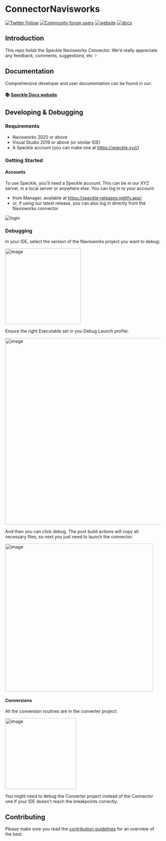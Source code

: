 # ConnectorNavisworks

[![Twitter Follow](https://img.shields.io/twitter/follow/SpeckleSystems?style=social)](https://twitter.com/SpeckleSystems) [![Community forum users](https://img.shields.io/discourse/users?server=https%3A%2F%2Fdiscourse.speckle.works&style=flat-square&logo=discourse&logoColor=white)](https://discourse.speckle.works) [![website](https://img.shields.io/badge/https://-speckle.systems-royalblue?style=flat-square)](https://speckle.systems) [![docs](https://img.shields.io/badge/docs-speckle.guide-orange?style=flat-square&logo=read-the-docs&logoColor=white)](https://speckle.guide/dev/)

## Introduction

This repo holds the Speckle Navisworks Connector. We'd really appreciate any feedback, comments, suggestions, etc ✨

## Documentation

Comprehensive developer and user documentation can be found in our:

#### 📚 [Speckle Docs website](https://speckle.guide/dev/)

## Developing & Debugging

### Requirements

- Navisworks 2020 or above
- Visual Studio 2019 or above (or similar IDE)
- A Speckle account (you can make one at https://speckle.xyz/)

### Getting Started

#### Accounts

To use Speckle, you'll need a Speckle account. This can be in our XYZ server, in a local server or anywhere else.
You can log in to your account:
- from Manager, available at https://speckle-releases.netlify.app/
- or, if using our latest release, you can also log in directly from the Navisworks connector

![login](https://user-images.githubusercontent.com/2679513/159454529-6b85eb3b-e964-4b39-87ba-286799771e3d.gif)


### Debugging

In your IDE, select the version of the Navisworks project you want to debug:

<img width="245" alt="image" src="https://user-images.githubusercontent.com/760691/223118454-5d543a11-15ad-4513-989d-c1ae49c2bc78.png">

Ensure the right Executable set in you Debug Launch profile:

<img width="604" alt="image" src="https://user-images.githubusercontent.com/760691/223118968-e89110df-2ec9-415a-a8a3-55ab011e3a91.png">

And then you can click debug. The post build actions will copy all necessary files, so next you just need to launch the connector:

<img width="479" alt="image" src="https://user-images.githubusercontent.com/760691/223145841-9fd6c9a4-9036-4853-85a0-b43bcebdb5b2.png">

#### Conversions

All the conversion routines are in the converter project:

<img width="230" alt="image" src="https://user-images.githubusercontent.com/760691/223146069-f6c40682-f423-4dba-a15e-87995deb5264.png">

You might need to debug the Converter project instead of the Connector one if your IDE doesn't reach the breakpoints correctly.

## Contributing

Please make sure you read the [contribution guidelines](.github/CONTRIBUTING.md) for an overview of the best
